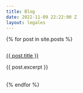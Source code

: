 ```yaml
---
title: Blog
date: 2022-11-09 22:22:00 Z
layout: legales
---
```


<section>

<div class="blog">

  {% for post in site.posts %}
    <div>
        <img src="{{post.hero.image}}" alt="">
        <a href="{{ post.url }}">
            <p class="blogTitle">{{ post.title }}<p>
        </a>
        <p>{{ post.excerpt }}</p>
    </div>  
  {% endfor %}

</div>

</section>